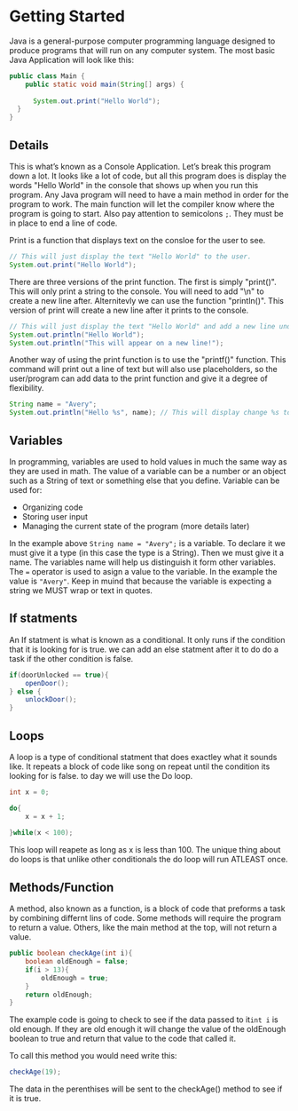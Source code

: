 # Getting Started

Java is a general-purpose computer programming language designed to produce programs that will run on any computer system.
The most basic Java Application will look like this:


```Java
public class Main {
    public static void main(String[] args) { 
      
      System.out.print("Hello World");
  }
}
```
## Details
This is what’s known as a Console Application. Let’s break this program down a lot. It looks like a lot of code, but all this program does is display the words "Hello World" in the console that shows up when you run this program. Any Java program will need to have a main method in order for the program to work. The main function will let the compiler know where the program is going to start. Also pay attention to semicolons ```;```. They must be in place to end a line of code.

Print is a function that displays text on the consloe for the user to see.
```Java
// This will just display the text "Hello World" to the user.
System.out.print("Hello World");
```
There are three versions of the print function. The first is simply "print()". This will only print a string to the console. You will need to add "\n" to create a new line after. Alternitevly we can use the function "println()". This version of print will create a new line after it prints to the console.

```Java
// This will just display the text "Hello World" and add a new line under it.
System.out.println("Hello World");
System.out.println("This will appear on a new line!");
```
Another way of using the print function is to use the "printf()" function. This command will print out a line of text but will also use placeholders, so the user/program can add data to the print function and give it a degree of flexibility. 

```Java
String name = "Avery";
System.out.println("Hello %s", name); // This will display change %s to the value of the variable name. So, the text "Hello Avery" should appear in the console.
```

## Variables

In programming, variables are used to hold values in much the same way as they are used in math. The value of a variable can be a number or an object such as a String of text or something else that you define. Variable can be used for:
* Organizing code
* Storing user input
* Managing the current state of the program (more details later)

In the example above ```String name = "Avery";``` is a variable. To declare it we must give it a type (in this case the type is a String). Then we must give it a name. The variables name will help us distinguish it form other variables. The ```=``` operator is used to asign a value to the variable. In the example the value is ```"Avery"```. Keep in muind that because the variable is expecting a string we MUST wrap or text in quotes. 

## If statments

An If statment is what is known as a conditional. It only runs if the condition that it is looking for is true. we can add an else statment after it to do do a task if the other condition is false.
```Java
if(doorUnlocked == true){
    openDoor();
} else {
    unlockDoor();
}
```

## Loops

A loop is a type of conditional statment that does exactley what it sounds like. It repeats a block of code like song on repeat until the condition its looking for is false. to day we will use the Do loop.
```Java
int x = 0;

do{
    x = x + 1;
    
}while(x < 100);
```
This loop will reapete as long as x is less than 100. The unique thing about do loops is that unlike other conditionals the do loop will run ATLEAST once.

## Methods/Function

A method, also known as a function, is a block of code that preforms a task by combining differnt lins of code. Some methods will require the program to return a value. Others, like the main method at the top, will not return a value.

```Java
public boolean checkAge(int i){
    boolean oldEnough = false;
    if(i > 13){
        oldEnough = true;
    }
    return oldEnough;
}
```
The example code is going to check to see if the data passed to it```int i``` is old enough. If they are old enough it will change the value of the oldEnough boolean to true and return that value to the code that called it.

To call this method you would need write this:
```Java
checkAge(19);
```

The data in the perenthises will be sent to the checkAge() method to see if it is true.
